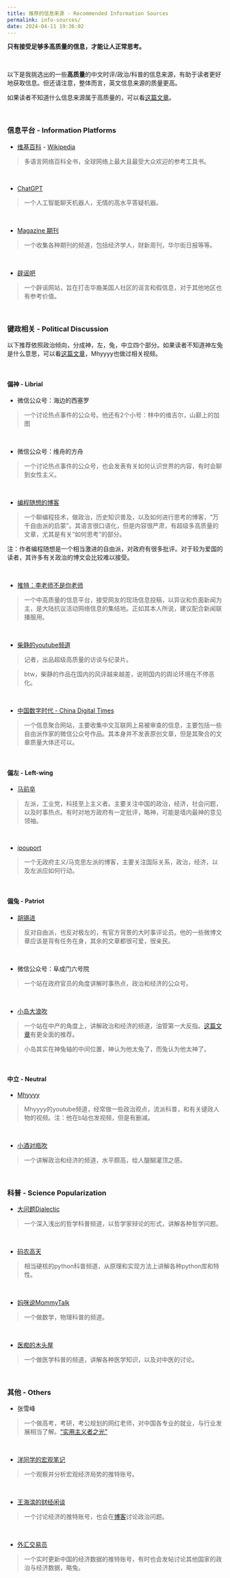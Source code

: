```yaml
---
title: 推荐的信息来源 - Recommended Information Sources
permalink: info-sources/
date: 2024-04-11 19:36:02
---
```


**只有接受足够多高质量的信息，才能让人正常思考。**

<br>

以下是我挑选出的一些**高质量**的中文时评/政治/科普的信息来源，有助于读者更好地获取信息。但还请注意，整体而言，英文信息来源的质量更高。

如果读者不知道什么信息来源属于高质量的，可以看[这篇文章](https://blog.tennisatw.com/post/29/)。

<br>

### 信息平台 - Information Platforms

- [维基百科](https://zh.wikipedia.org/) - [Wikipedia](https://en.wikipedia.org/)

> 多语言网络百科全书，全球网络上最大且最受大众欢迎的参考工具书。

<br>

- [ChatGPT](https://chatgpt.com/)

> 一个人工智能聊天机器人，无情的高水平答疑机器。

<br>

- [Magazine 期刊](https://t.me/Qikan2023)

> 一个收集各种期刊的频道，包括经济学人，财新周刊，华尔街日报等等。

<br>

- [辟谣吧](https://www.piyaoba.org/)

> 一个辟谣网站，旨在打击华裔美国人社区的谣言和假信息，对于其他地区也有参考价值。

<br>

### 键政相关 - Political Discussion

以下推荐依照政治倾向，分成神，左，兔，中立四个部分。如果读者不知道神左兔是什么意思，可以看[这篇文章](https://blog.tennisatw.com/post/16/)，Mhyyyy也做过相关视频。

<br>

#### 偏神 - Librial

- 微信公众号：海边的西塞罗

> 一个讨论热点事件的公众号。他还有2个小号：林中的维吉尔，山巅上的加图

<br>

- 微信公众号：维舟的方舟

> 一个讨论热点事件的公众号，也会发表有关如何认识世界的内容，有时会聊到女性主义。

<br>

- [编程随想的博客](https://program-think.blogspot.com/)

> 一个聊编程技术，做政治，历史知识普及，以及如何进行思考的博客，“万千自由派的启蒙”。其语言很口语化，但是内容很严肃，有超级多高质量的文章，尤其是有关“如何思考”的部分。

<p class="tennisbot" id="这位不是偏神，这位是真神">注：作者编程随想是一个相当激进的自由派，对政府有很多批评。对于较为爱国的读者，其许多有关政治的博文会比较难以接受。</p>

<br>

- [推特：李老师不是你老师](https://x.com/whyyoutouzhele)

> 一个中高质量的信息平台，接受网友的现场信息投稿，以异议和负面新闻为主，是大陆抗议活动网络信息的集结地。正如其本人所说，建议配合新闻联播服用。

<br>

- [柴静的youtube频道](https://www.youtube.com/@chaijing2023)

> 记者，出品超级高质量的访谈与纪录片。

> btw，柴静的作品在国内的风评越来越差，说明国内的舆论环境在不停恶化。

<br>

- [中国数字时代 - China Digital Times](https://chinadigitaltimes.net/chinese/)

> 一个信息聚合网站，主要收集中文互联网上易被审查的信息，主要包括一些自由派作家的微信公众号作品。其本身并不发表原创文章，但是其聚合的文章质量大体还可以。

<br>

#### 偏左 - Left-wing

- [马前卒](https://space.bilibili.com/316568752)

> 左派，工业党，科技至上主义者。主要关注中国的政治，经济，社会问题，以及时事热点。有时对地方政府有一定批评，略神，可能是墙内最神的意见领袖。

<br>

- [ipouport](https://www.patreon.com/iyouport)

> 一个无政府主义/马克思左派的博客，主要关注国际关系，政治，经济，以及左派应如何行动。

<br>

#### 偏兔 - Patriot

- [胡锡进](https://weibo.com/huxijin)

> 反对自由派，也反对极左的，有官方背景的大时事评论员。他的一些微博文章应该是背有任务在身，其余的文章都很可爱，很亲民。

<br>

- 微信公众号：阜成门六号院

> 一个站在政府官员的角度讲解时事热点，政治和经济的公众号。

<br>

- [小岛大浪吹](https://www.youtube.com/@xiaodaodalang)

> 一个站在中产的角度上，讲解政治和经济的频道，油管第一大反指。[这篇文章](https://blog.tennisatw.com/post/35/)有更全面的推荐。

> 小岛其实在神兔轴的中间位置，神认为他太兔了，而兔认为他太神了。

<br>

#### 中立 - Neutral

- [Mhyyyy](https://www.youtube.com/@MHYYY123)

> Mhyyyy的youtube频道，经常做一些政治观点，流派科普，和有关键政人物的视频。注：他在b站也发视频，但是有删减。

<br>

- [小酒对瓶吹](https://www.youtube.com/@DrunkPoetry)

> 一个讲解政治和经济的频道，水平颇高，给人醍醐灌顶之感。

<br>

### 科普 - Science Popularization

- [大问题Dialectic](https://space.bilibili.com/1871365234/)

> 一个深入浅出的哲学科普频道，以哲学家辩论的形式，讲解各种哲学问题。

<br>

- [码农高天](https://space.bilibili.com/245645656/)

> 相当硬核的python科普频道，从原理和实现方法上讲解各种python库和特性。

<br>

- [妈咪说MommyTalk](https://space.bilibili.com/223146252)

> 一个做数学，物理科普的频道。

<br>

- [医痴的木头屋](https://www.youtube.com/@user-wj3ov6bm7m)

> 一个做医学科普的频道，讲解各种医学知识，以及对中医的讨论。

<br>

### 其他 - Others

- 张雪峰

> 一个做高考，考研，考公规划的网红老师，对中国各专业的就业，与行业发展相当了解。[“实用主义者之光”](https://www.youtube.com/watch?v=oKUAhndlwPg)

<br>

- [洋同学的宏观笔记](https://twitter.com/locean0410)

> 一个观察并分析宏观经济局势的推特账号。

<br>

- [王海滨的财经闲谈](https://twitter.com/wangwatchworld)

> 一个讨论经济的推特账号，也会在[博客](https://unclewaanginphuket.blogspot.com/)讨论政治问题。

<br>

- [外汇交易员](https://twitter.com/myfxtrader)

> 一个实时更新中国的经济数据的推特账号，有时也会发帖讨论其他国家的政治与经济数据，略兔。